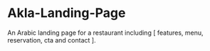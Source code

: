 # Akla-Landing-Page
An Arabic landing page for a restaurant including [ features, menu, reservation, cta and contact ].
